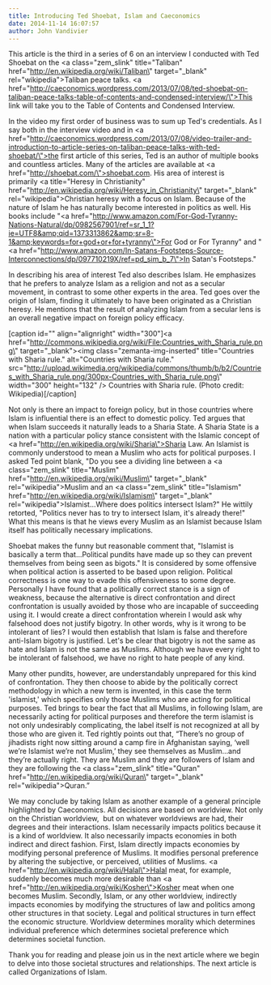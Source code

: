 ```yaml
---
title: Introducing Ted Shoebat, Islam and Caeconomics
date: 2014-11-14 16:07:57
author: John Vandivier
---
```




This article is the third in a series of 6 on an interview I conducted with Ted Shoebat on the <a class=\"zem_slink\" title=\"Taliban\" href=\"http://en.wikipedia.org/wiki/Taliban\" target=\"_blank\" rel=\"wikipedia\">Taliban</a> peace talks. <a href=\"http://caeconomics.wordpress.com/2013/07/08/ted-shoebat-on-taliban-peace-talks-table-of-contents-and-condensed-interview/\">This link will take you to the Table of Contents and Condensed Interview</a>.

In the video my first order of business was to sum up Ted's credentials. As I say both in the interview video and in <a href=\"http://caeconomics.wordpress.com/2013/07/08/video-trailer-and-introduction-to-article-series-on-taliban-peace-talks-with-ted-shoebat/\">the first article of this series</a>, Ted is an author of multiple books and countless articles. Many of the articles are available at <a href=\"http://shoebat.com/\">shoebat.com</a>. His area of interest is primarily <a title=\"Heresy in Christianity\" href=\"http://en.wikipedia.org/wiki/Heresy_in_Christianity\" target=\"_blank\" rel=\"wikipedia\">Christian heresy</a> with a focus on Islam. Because of the nature of Islam he has naturally become interested in politics as well. His books include \"<a href=\"http://www.amazon.com/For-God-Tyranny-Nations-Natural/dp/0982567901/ref=sr_1_1?ie=UTF8&amp;qid=1373313862&amp;sr=8-1&amp;keywords=for+god+or+for+tyranny\">For God or For Tyranny</a>\" and \"<a href=\"http://www.amazon.com/In-Satans-Footsteps-Source-Interconnections/dp/097710219X/ref=pd_sim_b_7\">In Satan's Footsteps</a>.\"

In describing his area of interest Ted also describes Islam. He emphasizes that he prefers to analyze Islam as a religion and not as a secular movement, in contrast to some other experts in the area. Ted goes over the origin of Islam, finding it ultimately to have been originated as a Christian heresy. He mentions that the result of analyzing Islam from a secular lens is an overall negative impact on foreign policy efficacy.

[caption id=\"\" align=\"alignright\" width=\"300\"]<a href=\"http://commons.wikipedia.org/wiki/File:Countries_with_Sharia_rule.png\" target=\"_blank\"><img class=\"zemanta-img-inserted\" title=\"Countries with Sharia rule.\" alt=\"Countries with Sharia rule.\" src=\"http://upload.wikimedia.org/wikipedia/commons/thumb/b/b2/Countries_with_Sharia_rule.png/300px-Countries_with_Sharia_rule.png\" width=\"300\" height=\"132\" /></a> Countries with Sharia rule. (Photo credit: Wikipedia)[/caption]

Not only is there an impact to foreign policy, but in those countries where Islam is influential there is an effect to domestic policy. Ted argues that when Islam succeeds it naturally leads to a Sharia State. A Sharia State is a nation with a particular policy stance consistent with the Islamic concept of <a href=\"http://en.wikipedia.org/wiki/Sharia\">Sharia Law</a>. An Islamist is commonly understood to mean a Muslim who acts for political purposes. I asked Ted point blank, \"Do you see a dividing line between a <a class=\"zem_slink\" title=\"Muslim\" href=\"http://en.wikipedia.org/wiki/Muslim\" target=\"_blank\" rel=\"wikipedia\">Muslim</a> and an <a class=\"zem_slink\" title=\"Islamism\" href=\"http://en.wikipedia.org/wiki/Islamism\" target=\"_blank\" rel=\"wikipedia\">Islamist</a>...Where does politics intersect Islam?\" He wittily retorted, \"Politics never has to try to intersect Islam, it's already there!\" What this means is that he views every Muslim as an Islamist because Islam itself has politically necessary implications.

Shoebat makes the funny but reasonable comment that, \"Islamist is basically a term that...Political pundits have made up so they can prevent themselves from being seen as bigots.\" It is considered by some offensive when political action is asserted to be based upon religion. Political correctness is one way to evade this offensiveness to some degree. Personally I have found that a politically correct stance is a sign of weakness, because the alternative is direct confrontation and direct confrontation is usually avoided by those who are incapable of succeeding using it. I would create a direct confrontation wherein I would ask why falsehood does not justify bigotry. In other words, why is it wrong to be intolerant of lies? I would then establish that Islam is false and therefore anti-Islam bigotry is justified. Let's be clear that bigotry is not the same as hate and Islam is not the same as Muslims. Although we have every right to be intolerant of falsehood, we have no right to hate people of any kind.

Many other pundits, however, are understandably unprepared for this kind of confrontation. They then choose to abide by the politically correct methodology in which a new term is invented, in this case the term 'islamist,' which specifies only those Muslims who are acting for political purposes. Ted brings to bear the fact that all Muslims, in following Islam, are necessarily acting for political purposes and therefore the term islamist is not only undesirably complicating, the label itself is not recognized at all by those who are given it. Ted rightly points out that, “There’s no group of jihadists right now sitting around a camp fire in Afghanistan saying, ‘well we’re Islamist we’re not Muslim,’ they see themselves as Muslim…and they’re actually right. They are Muslim and they are followers of Islam and they are following the <a class=\"zem_slink\" title=\"Quran\" href=\"http://en.wikipedia.org/wiki/Quran\" target=\"_blank\" rel=\"wikipedia\">Quran</a>.”

We may conclude by taking Islam as another example of a general principle highlighted by Caeconomics. All decisions are based on worldview. Not only on the Christian worldview,  but on whatever worldviews are had, their degrees and their interactions. Islam necessarily impacts politics because it is a kind of worldview. It also necessarily impacts economies in both indirect and direct fashion. First, Islam directly impacts economies by modifying personal preference of Muslims. It modifies personal preference by altering the subjective, or perceived, utilities of Muslims. <a href=\"http://en.wikipedia.org/wiki/Halal\">Halal</a> meat, for example, suddenly becomes much more desirable than <a href=\"http://en.wikipedia.org/wiki/Kosher\">Kosher</a> meat when one becomes Muslim. Secondly, Islam, or any other worldview, indirectly impacts economies by modifying the structures of law and politics among other structures in that society. Legal and political structures in turn effect the economic structure. Worldview determines morality which determines individual preference which determines societal preference which determines societal function.

Thank you for reading and please join us in the next article where we begin to delve into those societal structures and relationships. The next article is called Organizations of Islam.